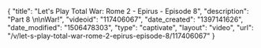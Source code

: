 {
    "title": "Let's Play Total War: Rome 2 - Epirus - Episode 8",
    "description": "Part 8 \n\nWar!",
    "videoid": "117406067",
    "date_created": "1397141626",
    "date_modified": "1506478303",
    "type": "captivate",
    "layout": "video",
    "url": "\/v\/let-s-play-total-war-rome-2-epirus-episode-8\/117406067"
}